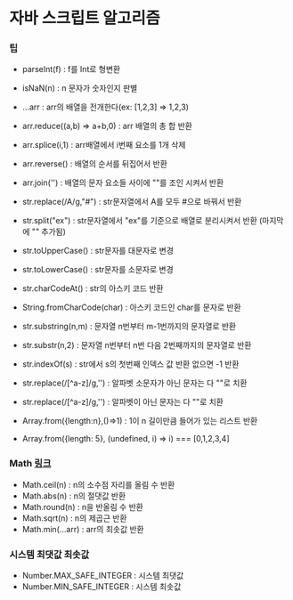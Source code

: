 # 자바 스크립트 알고리즘

### 팁

- parseInt(f) : f를 Int로 형변환
- isNaN(n) : n 문자가 숫자인지 판별

- ...arr : arr의 배열을 전개한다(ex: [1,2,3] => 1,2,3)
- arr.reduce((a,b) => a+b,0) : arr 배열의 총 합 반환
- arr.splice(i,1) : arr배열에서 i번째 요소를 1개 삭제
- arr.reverse() : 배열의 순서를 뒤집어서 반환
- arr.join('') : 배열의 문자 요소들 사이에 ""를 조인 시켜서 반환

- str.replace(/A/g,"#") : str문자열에서 A를 모두 #으로 바꿔서 반환
- str.split("ex") : str문자열에서 "ex"를 기준으로 배열로 분리시켜서 반환 (마지막에 "" 추가됨)
- str.toUpperCase() : str문자를 대문자로 변경
- str.toLowerCase() : str문자를 소문자로 변경
- str.charCodeAt() : str의 아스키 코드 반환
- String.fromCharCode(char) : 아스키 코드인 char를 문자로 반환
- str.substring(n,m) : 문자열 n번부터 m-1번까지의 문자열로 반환
- str.substr(n,2) : 문자열 n번부터 n번 다음 2번째까지의 문자열로 반환
- str.indexOf(s) : str에서 s의 첫번째 인덱스 값 반환 없으면 -1 반환
- str.replace(/[^a-z]/g,'') : 알파벳 소문자가 아닌 문자는 다 ""로 치환
- str.replace(/[^a-z]/g,'') : 알파벳이 아닌 문자는 다 ""로 치환

- Array.from({length:n},()=>1) : 1이 n 길이만큼 들어가 있는 리스트 반환
- Array.from({length: 5}, (undefined, i) => i) === [0,1,2,3,4]

### Math [링크](https://developer.mozilla.org/ko/docs/Web/JavaScript/Reference/Global_Objects/Math)

- Math.ceil(n) : n의 소수점 자리를 올림 수 반환
- Math.abs(n) : n의 절댓값 반환
- Math.round(n) : n을 반올림 수 반환
- Math.sqrt(n) : n의 제곱근 반환
- Math.min(...arr) : arr의 최솟값 반환

### 시스템 최댓값 최솟값

- Number.MAX_SAFE_INTEGER : 시스템 최댓값
- Number.MIN_SAFE_INTEGER : 시스템 최솟값
